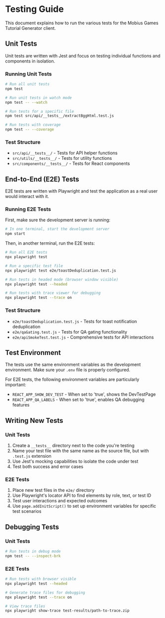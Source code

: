 # Testing Guide

This document explains how to run the various tests for the Mobius Games Tutorial Generator client.

## Unit Tests

Unit tests are written with Jest and focus on testing individual functions and components in isolation.

### Running Unit Tests

```bash
# Run all unit tests
npm test

# Run unit tests in watch mode
npm test -- --watch

# Run tests for a specific file
npm test src/api/__tests__/extractBggHtml.test.js

# Run tests with coverage
npm test -- --coverage
```

### Test Structure

- `src/api/__tests__/` - Tests for API helper functions
- `src/utils/__tests__/` - Tests for utility functions
- `src/components/__tests__/` - Tests for React components

## End-to-End (E2E) Tests

E2E tests are written with Playwright and test the application as a real user would interact with it.

### Running E2E Tests

First, make sure the development server is running:

```bash
# In one terminal, start the development server
npm start
```

Then, in another terminal, run the E2E tests:

```bash
# Run all E2E tests
npx playwright test

# Run a specific test file
npx playwright test e2e/toastDeduplication.test.js

# Run tests in headed mode (browser window visible)
npx playwright test --headed

# Run tests with trace viewer for debugging
npx playwright test --trace on
```

### Test Structure

- `e2e/toastDeduplication.test.js` - Tests for toast notification deduplication
- `e2e/qaGating.test.js` - Tests for QA gating functionality
- `e2e/apiSmokeTest.test.js` - Comprehensive tests for API interactions

## Test Environment

The tests use the same environment variables as the development environment. Make sure your `.env` file is properly configured.

For E2E tests, the following environment variables are particularly important:

- `REACT_APP_SHOW_DEV_TEST` - When set to 'true', shows the DevTestPage
- `REACT_APP_QA_LABELS` - When set to 'true', enables QA debugging features

## Writing New Tests

### Unit Tests

1. Create a `__tests__` directory next to the code you're testing
2. Name your test file with the same name as the source file, but with `.test.js` extension
3. Use Jest's mocking capabilities to isolate the code under test
4. Test both success and error cases

### E2E Tests

1. Place new test files in the `e2e/` directory
2. Use Playwright's locator API to find elements by role, text, or test ID
3. Test user interactions and expected outcomes
4. Use `page.addInitScript()` to set up environment variables for specific test scenarios

## Debugging Tests

### Unit Tests

```bash
# Run tests in debug mode
npm test -- --inspect-brk
```

### E2E Tests

```bash
# Run tests with browser visible
npx playwright test --headed

# Generate trace files for debugging
npx playwright test --trace on

# View trace files
npx playwright show-trace test-results/path-to-trace.zip
```
